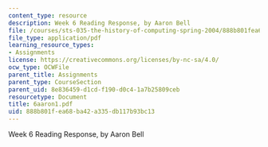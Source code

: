 ```yaml
---
content_type: resource
description: Week 6 Reading Response, by Aaron Bell
file: /courses/sts-035-the-history-of-computing-spring-2004/888b801fea68ba42a335db117b93bc13_6aaron1.pdf
file_type: application/pdf
learning_resource_types:
- Assignments
license: https://creativecommons.org/licenses/by-nc-sa/4.0/
ocw_type: OCWFile
parent_title: Assignments
parent_type: CourseSection
parent_uid: 8e836459-d1cd-f190-d0c4-1a7b25809ceb
resourcetype: Document
title: 6aaron1.pdf
uid: 888b801f-ea68-ba42-a335-db117b93bc13
---
```

Week 6 Reading Response, by Aaron Bell
